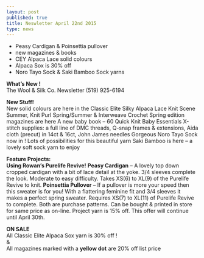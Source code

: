 ```yaml
---
layout: post
published: true
title: Neswletter April 22nd 2015
type: news
---
```


-  Peasy Cardigan  & Poinsettia pullover
-  new magazines & books
-  CEY Alpaca Lace solid colours
-  Alpaca Sox is 30% off
-  Noro Tayo Sock & Saki Bamboo Sock yarns

**What’s New !**  
The Wool & Silk Co. Newsletter  (519) 925-6194

**New Stuff!**  
New solid colours are here in the Classic Elite Silky Alpaca Lace
Knit Scene Summer, Knit Purl Spring/Summer & Interweave Crochet Spring edition
      magazines are here
A new baby book – 60 Quick Knit Baby Essentials
X-stitch supplies: a full line of DMC threads, Q-snap frames & extensions, Aida cloth 
      (precut) in 14ct & 16ct, John James needles
Gorgeous Noro Tayo Sock now in !  Lots of possibilities for this beautiful yarn
Saki Bamboo is here – a lovely soft sock yarn to enjoy
   
**Feature Projects:**  
**Using Rowan’s Purelife Revive!**
**Peasy Cardigan** – A lovely top down cropped cardigan with a bit of lace detail at the yoke.  3/4 sleeves complete the look. Moderate to easy difficulty.  Takes XS(6) to XL(9) of the Purelife Revive to knit. 
**Poinsettia Pullover** – If a pullover is more your speed then this sweater is for you!  With a flattering feminine fit and 3/4 sleeves it makes a perfect spring sweater. Requires XS(7) to XL(11) of Purelife Revive to complete.
Both are purchase patterns. Can be bought & printed in store for same price as on-line. Project yarn is 15% off.  This offer will continue until April 30th.

**ON SALE**   
   All Classic Elite Alpaca Sox yarn is 30% off !   
                                &  
   All magazines marked with a **yellow dot**  are 20% off list price
